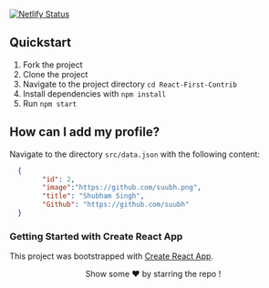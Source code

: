 [![Netlify Status](https://api.netlify.com/api/v1/badges/411568ee-cee9-4f22-b1f1-b6f119931d6c/deploy-status)](https://reactfirstcontrib.netlify.app/)

## Quickstart

1. Fork the project
2. Clone the project
3. Navigate to the project directory `cd React-First-Contrib`
4. Install dependencies with `npm install`
5. Run `npm start`

## How can I add my profile?

Navigate to the directory `src/data.json` with the following content:

```json
  {
        "id": 2,
        "image":"https://github.com/suubh.png",
        "title": "Shubham Singh",
        "Github": "https://github.com/suubh"
  }
```

### Getting Started with Create React App

This project was bootstrapped with [Create React App](https://github.com/facebook/create-react-app).



 </p> 
<p align="center">Show some ❤️ by starring the repo !
</p>
